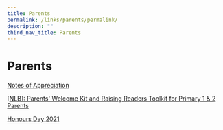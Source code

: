 ```yaml
---
title: Parents
permalink: /links/parents/permalink/
description: ""
third_nav_title: Parents
---
```


Parents
=======

[Notes of Appreciation](https://docs.google.com/forms/d/1KQOaywoF6uto3T4m-Qv3uniilQQZflWF-Biha5Va0x0/viewform?edit_requested=true)  
  

\[[NLB\]: Parents' Welcome Kit and Raising Readers Toolkit for Primary 1 & 2 Parents](http://www.nlb.gov.sg/discovereads/primary-resources/)

  

[Honours Day 2021](https://youtu.be/bj49rPC0wIw)
